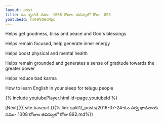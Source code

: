 ```yaml
---
layout: post
title: ఓం శృంగినే నమః- 1008 రోజుల తపస్సులో రోజు  893
youtubeId: nOFWVGWcMpc
---
```

 
 
Helps get goodness, bliss and peace and God's blessings
 
Helps remain focused, help generate inner energy 
 
Helps boost physical and mental health 
 
Helps remain grounded and generates a sense of gratitude towards the greater power 
 
Helps reduce bad karma
 
How to learn English in your sleep for telugu people
 
 
 
 


{% include youtubePlayer.html id=page.youtubeId %}
 
[Next]({{ site.baseurl }}{% link split1/_posts/2016-07-24-ఓం సర్వ భావనాయ నమః- 1008 రోజుల తపస్సులో రోజు  892.md%})
 

